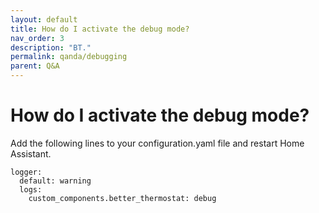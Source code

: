 ```yaml
---
layout: default
title: How do I activate the debug mode?
nav_order: 3
description: "BT."
permalink: qanda/debugging
parent: Q&A
---
```


# How do I activate the debug mode?

Add the following lines to your configuration.yaml file and restart Home Assistant.
```
logger:
  default: warning
  logs:
    custom_components.better_thermostat: debug
```

